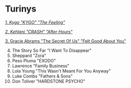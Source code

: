 

# Turinys

[*1. Kygo "KYGO" "The Feeling"*](psl/psl1.md)

[*2. Kehlani "CRASH" "After Hours"*](psl/psl2.md)

[3. Gracie Abrams "The Secret Of Us" "Felt Good About You"](psl/psl3.md)

4. The Story So Far "I Want To Disappear"
5. Sheppard "Zora"
6. Peso Pluma "ÉXODO"
7. Lawrence "Family Business"
8. Lola Young "This Wasn't Meant For You Anyway"
9. Luke Combs "Fathers & Sons"
10. Don Toliver "HARDSTONE PSYCHO"